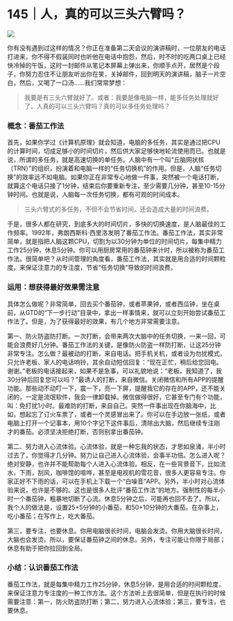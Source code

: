 # 145｜人，真的可以三头六臂吗？

![](../img/b9b3b4b13a3e19135a752f50ac3c53f0.jpg)

你有没有遇到过这样的情况？你正在准备第二天会议的演讲稿时，一位朋友的电话打进来，你不得不假装同时也听他在电话中抱怨，然后，时不时的吃两口桌上已经快冷掉的午饭，这时一封邮件从笔记本屏幕上弹出来，你顺手点开，居然是个段子，你努力忍住不让朋友听出你在笑，关掉邮件，回到明天的演讲稿，脑子一片空白，然后，又喝了一口汤……我们常常梦想：

> 我要是有三头六臂就好了。或者：我要是像电脑一样，能多任务处理就好了。人真的可以三头六臂吗？真的可以多任务处理吗？

### 概念：番茄工作法

首先，如果你学过《计算机原理》就会知道，电脑的多任务，其实是通过把CPU的计算时间，切成足够小的时间切片，然后供大家足够快地轮流使用而已。也就是说，所谓的多任务，就是高速切换的单任务。人脑中有一个叫“丘脑网状核（TRN）”的组织，扮演着和电脑一样的“任务切换机”的作用。但是，人脑“任务切换”的效率远不如电脑。如果你正在非常专心地做一件事，突然被一个电话打断，就算这个电话只接了1分钟，结束后你要重新专注，至少需要几分钟，甚至10-15分钟时间。也就是说，人脑每一次任务切换，都有可观的时间成本。

> 三头六臂式的多任务，不但不会节省时间，还会造成大量的时间浪费。

于是，很多人都在研究，到底多大的时间切片，多快的切换速度，是人脑最佳的工作频率。1992年，弗朗西斯科·西里洛发明了番茄工作法。番茄工作法，其实非常简单，就是指把人脑这颗CPU，切割为以30分钟为单位的时间切片，每集中精力工作25分钟，休息5分钟。你可以用厨房常用的番茄钟来计时，所以被称为番茄工作法。很简单吧？从时间管理的角度看，番茄工作法，其实就是用合适的时间颗粒度，来保证注意力的专注度，节省“任务切换”导致的时间浪费。

### 运用：想获得最好效果需注意

具体怎么做呢？非常简单，回去买个番茄钟，或者苹果钟，或者西瓜钟，坐在桌前，从GTD的“下一步行动”目录中，拿出一样事情来，就可以立刻开始尝试番茄工作法了。但是，为了获得最好的效果，有几个地方非常需要注意。

第一、防火防盗防打断。一次打断，会带来两次大脑中的任务切换，一来一回，可能会浪费好几分钟。番茄工作法的关键，是像防火防盗一样防打断，让这25分钟非常专注。怎么做？最被动的打断，来自电话。把手机关机，或者设为勿扰模式，只允许老板、家人的电话响铃，其余自动短信回复：“现在正忙，稍后给您回电。谢谢。”老板的电话接起来，如果不是急事，可以礼貌地说：“老板，我知道了，我30分钟后回复您可以吗？”最诱人的打断，来自微信。关闭微信和所有APP的提醒功能。那些动不动叮一下，震一下，亮一下屏，提醒我它的存在的APP，还不能关闭的，一定是流氓软件，我会一律卸载掉。微信做得很好，它甚至专门有个功能，叫：免打扰1小时。最难防的打断，来自自己。突然一件事出现在你脑海中，比如，想起忘了订火车票了，或者一个灵感冒出来了。你可以在手边放一张纸，或者电脑上打开一个记事本，用10个字记下这件事后，清除出大脑，然后继续专注刚才的番茄。必须坚决拒绝打断，否则别拿出番茄钟。

第二、努力进入心流体验。心流体验，就是一种忘我的状态，才思如泉涌，半小时过去了，你觉得才几分钟。努力让自己进入心流体验，会事半功倍。怎么进入呢？绝对安静，也许并不能帮助每个人进入心流体验。相反，在一些背景音下，比如流水，下雨，刮风，咖啡馆的喧哗，甚至是电视机的雪花音，很多人更容易专注。你家正好不下雨的话，可以在手机上下载一个“白噪音”APP。另外，半小时对心流体验来说，也许是不够的。这也是很多人批评“番茄工作法”的地方。强制性的每半小时一个番茄钟，粗暴地切断了心流。休息5分钟之后，可能再也回不去了。所以，我个人的做法是，设置25+5分钟的小番茄，和50+10分钟的大番茄。在杂事上，吃小番茄；在写作上，吃大番茄。

第三，要专注，也要休息。你用电脑很长时间，电脑会发烫。你用大脑很长时间，大脑也会发烫。所以，要保证番茄钟之间的休息。另外，专注可能让你限于局部；休息有助于把你拉回到全局。

### 小结：认识番茄工作法

番茄工作法，就是每集中精力工作25分钟，休息5分钟，是用合适的时间颗粒度，来保证注意力专注度的一种工作方法。这个方法听上去很简单，但是在执行的时候需要注意：第一，防火防盗防打断；第二，努力进入心流体验；第三，要专注，也要休息。